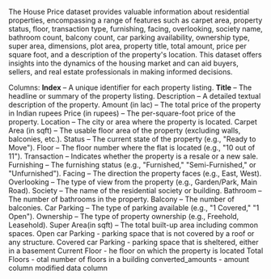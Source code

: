 The House Price dataset provides valuable information about residential properties, encompassing a range of features such as carpet area, property status, floor, transaction type, furnishing, facing, overlooking, society name, bathroom count, balcony count, car parking availability, ownership type, super area, dimensions, plot area, property title, total amount, price per square foot, and a description of the property's location. This dataset offers insights into the dynamics of the housing market and can aid buyers, sellers, and real estate professionals in making informed decisions.


Columns:
**Index** – A unique identifier for each property listing.
**Title** – The headline or summary of the property listing.
Description – A detailed textual description of the property.
Amount (in lac) – The total price of the property in Indian rupees 
Price (in rupees) – The per-square-foot price of the property.
Location – The city or area where the property is located.
Carpet Area (in sqft) – The usable floor area of the property (excluding walls, balconies, etc.).
Status – The current state of the property (e.g., "Ready to Move").
Floor – The floor number where the flat is located (e.g., "10 out of 11").
Transaction – Indicates whether the property is a resale or a new sale.
Furnishing – The furnishing status (e.g., "Furnished," "Semi-Furnished," or "Unfurnished").
Facing – The direction the property faces (e.g., East, West).
Overlooking – The type of view from the property (e.g., Garden/Park, Main Road).
Society – The name of the residential society or building.
Bathroom – The number of bathrooms in the property.
Balcony – The number of balconies.
Car Parking – The type of parking available (e.g., "1 Covered," "1 Open").
Ownership – The type of property ownership (e.g., Freehold, Leasehold).
Super Area(in sqft) – The total built-up area including common spaces.
Open car Parking - parking space that is not covered by a roof or any structure.
Covered car Parking - parking space that is sheltered, either in a basement
Current Floor - he floor on which the property is located
Total Floors - otal number of floors in a building
converted_amounts -  amount column modified data column 

